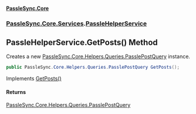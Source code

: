 #### [PassleSync.Core](index.md 'index')
### [PassleSync.Core.Services](PassleSync.Core.Services.md 'PassleSync.Core.Services').[PassleHelperService](PassleSync.Core.Services.PassleHelperService.md 'PassleSync.Core.Services.PassleHelperService')

## PassleHelperService.GetPosts() Method

Creates a new [PassleSync.Core.Helpers.Queries.PasslePostQuery](https://docs.microsoft.com/en-us/dotnet/api/PassleSync.Core.Helpers.Queries.PasslePostQuery 'PassleSync.Core.Helpers.Queries.PasslePostQuery') instance.

```csharp
public PassleSync.Core.Helpers.Queries.PasslePostQuery GetPosts();
```

Implements [GetPosts()](https://docs.microsoft.com/en-us/dotnet/api/PassleSync.Core.API.Services.IPassleHelperService.GetPosts 'PassleSync.Core.API.Services.IPassleHelperService.GetPosts')

#### Returns
[PassleSync.Core.Helpers.Queries.PasslePostQuery](https://docs.microsoft.com/en-us/dotnet/api/PassleSync.Core.Helpers.Queries.PasslePostQuery 'PassleSync.Core.Helpers.Queries.PasslePostQuery')